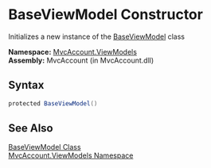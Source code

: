BaseViewModel Constructor
=========================
Initializes a new instance of the [BaseViewModel][1] class

**Namespace:** [MvcAccount.ViewModels][2]  
**Assembly:** MvcAccount (in MvcAccount.dll)

Syntax
------

```csharp
protected BaseViewModel()
```


See Also
--------
[BaseViewModel Class][1]  
[MvcAccount.ViewModels Namespace][2]  

[1]: README.md
[2]: ../README.md